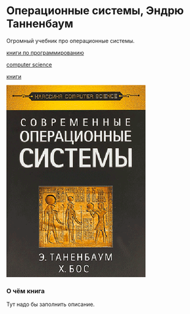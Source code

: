 # Операционные системы, Эндрю Танненбаум

Огромный учебник про операционные системы.

[книги по программированию](./meta_knigi_po_programmirovaniy.md)

[computer science](./meta_computer_science.md)

[книги](./meta_knigi.md)

![cover](cs_books_operacionnie_systemy_tannenbaum.png)

### О чём книга

Тут надо бы заполнить описание.
